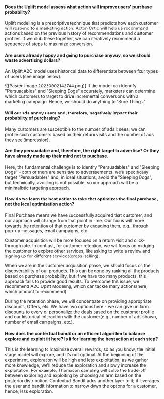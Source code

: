 #### Does the Uplift model assess what action will improve users' purchase probability?
Uplift modeling is a prescriptive technique that predicts how each customer will respond to a marketing action. Actor-Critic will help us recommend actions based on the previous history of recommendations and customer profiles. If we club these together, we can iteratively recommend a sequence of steps to maximize conversion.

#### Are users already happy and going to purchase anyway, so we should waste advertising dollars?
An Uplift A2C model uses historical data to differentiate between four types of users (see image below).

![[Pasted image 20220902142744.png]]
If the model can identify "Persuadables" and "Sleeping Dogs" accurately, marketers can determine which customers to target to drive incremental conversions with a marketing campaign. Hence, we should do anything to "Sure Things."

#### Will our ads annoy users and, therefore, negatively impact their probability of purchasing?
Many customers are susceptible to the number of ads it sees; we can profile such customers based on their return visits and the number of ads they see (impression).

#### Are they persuadable and, therefore, the right target to advertise? Or they have already made up their mind not to purchase. 
Here, the fundamental challenge is to identify "Persuadables" and "Sleeping Dogs" - both of them are sensitive to advertisements. We'll specifically target "Persuadables" and, in ideal situations, avoid the "Sleeping Dogs", but technically, avoiding is not possible, so our approach will be a minimalistic targeting approach.

#### How do we learn the best action to take that optimizes the final purchase, not the local optimization action?
Final Purchase means we have successfully acquired that customer, and our approach will change from that point in time. Our focus will move towards the retention of that customer by engaging them, e.g., through pop-up messages, email campaigns, etc.

Customer acquisition will be more focused on a return visit and click-through rate. In contrast, for customer retention, we will focus on nudging the customer to explore other services, like asking to write a review and signing up for different services(cross-selling). 

When we are in the customer acquisition phase, we should focus on the discoverability of our products. This can be done by ranking all the products based on purchase probability, but if we have too many products, this approach fails to provide good results. To overcome this issue, we recommend A2C Uplift Modeling, which can tackle many actions(here, which product to recommend).

During the retention phase, we will concentrate on providing appropriate discounts, Offers, etc. We have two options here - we can give uniform discounts to every or personalize the deals based on the customer profile and our historical interaction with the customer(e.g., number of ads shown, number of email campaigns, etc.).

#### How does the contextual bandit or an efficient algorithm to balance explore and exploit fit here? Is it for learning the best action at each step?
This is the learning to maximize overall rewards, so as you know, the initial stage model will explore, and it's not optimal. At the beginning of the experiment, exploration will be high and less exploitation; as we gather more knowledge, we'll reduce the exploration and slowly increase the exploitation. For example, Thompson sampling will solve the trade-off between exploring and exploiting by choosing an arm based on the posterior distribution.
Contextual Bandit adds another layer to it; it leverages the user and bandit information to narrow down the options for a customer, hence, less exploration.